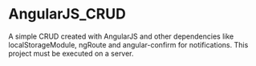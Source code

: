 # AngularJS_CRUD
A simple CRUD created with AngularJS and other dependencies like localStorageModule, ngRoute and angular-confirm for notifications.
This project must be executed on a server.
